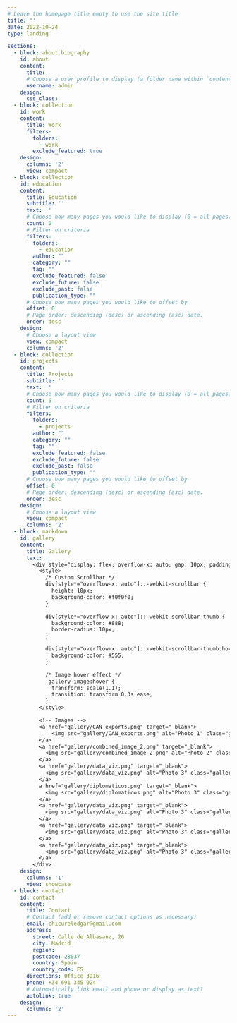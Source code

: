 ```yaml
---
# Leave the homepage title empty to use the site title
title: ''
date: 2022-10-24
type: landing

sections:
  - block: about.biography
    id: about
    content:
      title: 
      # Choose a user profile to display (a folder name within `content/authors/`)
      username: admin
    design:
      css_class: 
  - block: collection
    id: work
    content:
      title: Work
      filters:
        folders:
          - work
        exclude_featured: true
    design:
      columns: '2'
      view: compact
  - block: collection
    id: education
    content:
      title: Education
      subtitle: ''
      text: ''
      # Choose how many pages you would like to display (0 = all pages)
      count: 0
      # Filter on criteria
      filters:
        folders:
          - education
        author: ""
        category: ""
        tag: ""
        exclude_featured: false
        exclude_future: false
        exclude_past: false
        publication_type: ""
      # Choose how many pages you would like to offset by
      offset: 0
      # Page order: descending (desc) or ascending (asc) date.
      order: desc
    design:
      # Choose a layout view
      view: compact
      columns: '2'  
  - block: collection
    id: projects
    content:
      title: Projects
      subtitle: ''
      text: ''
      # Choose how many pages you would like to display (0 = all pages)
      count: 5
      # Filter on criteria
      filters:
        folders:
          - projects
        author: ""
        category: ""
        tag: ""
        exclude_featured: false
        exclude_future: false
        exclude_past: false
        publication_type: ""
      # Choose how many pages you would like to offset by
      offset: 0
      # Page order: descending (desc) or ascending (asc) date.
      order: desc
    design:
      # Choose a layout view
      view: compact
      columns: '2'
  - block: markdown
    id: gallery
    content:
      title: Gallery
      text: |
        <div style="display: flex; overflow-x: auto; gap: 10px; padding: 20px; scroll-behavior: smooth; max-width: 100%; white-space: nowrap;">
          <style>
            /* Custom Scrollbar */
            div[style*="overflow-x: auto"]::-webkit-scrollbar {
              height: 10px;
              background-color: #f0f0f0;
            }

            div[style*="overflow-x: auto"]::-webkit-scrollbar-thumb {
              background-color: #888;
              border-radius: 10px;
            }

            div[style*="overflow-x: auto"]::-webkit-scrollbar-thumb:hover {
              background-color: #555;
            }

            /* Image hover effect */
            .gallery-image:hover {
              transform: scale(1.1);
              transition: transform 0.3s ease;
            }
          </style>

          <!-- Images -->
          <a href="gallery/CAN_exports.png" target="_blank">
              <img src="gallery/CAN_exports.png" alt="Photo 1" class="gallery-image">
          </a>
          <a href="gallery/combined_image_2.png" target="_blank">
            <img src="gallery/combined_image_2.png" alt="Photo 2" class="gallery-image">
          </a>
          <a href="gallery/data_viz.png" target="_blank">
            <img src="gallery/data_viz.png" alt="Photo 3" class="gallery-image">
          </a>
          a href="gallery/diplomaticos.png" target="_blank">
            <img src="gallery/diplomaticos.png" alt="Photo 3" class="gallery-image">
          </a>
          <a href="gallery/data_viz.png" target="_blank">
            <img src="gallery/data_viz.png" alt="Photo 3" class="gallery-image">
          </a>
          <a href="gallery/data_viz.png" target="_blank">
            <img src="gallery/data_viz.png" alt="Photo 3" class="gallery-image">
          </a>
          <a href="gallery/data_viz.png" target="_blank">
            <img src="gallery/data_viz.png" alt="Photo 3" class="gallery-image">
          </a>
        </div>
    design:
      columns: '1'
      view: showcase
  - block: contact
    id: contact
    content:
      title: Contact
      # Contact (add or remove contact options as necessary)
      email: chicureledgar@gmail.com
      address:
        street: Calle de Albasanz, 26
        city: Madrid
        region: 
        postcode: 28037
        country: Spain
        country_code: ES
      directions: Office 3D16
      phone: +34 691 345 024
      # Automatically link email and phone or display as text?
      autolink: true
    design:
      columns: '2'
---
```

